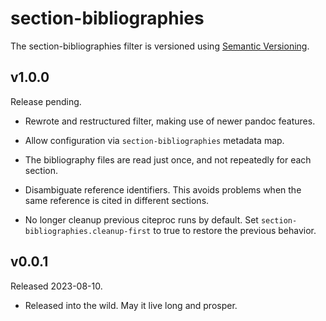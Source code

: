 # section-bibliographies

The section-bibliographies filter is versioned using [Semantic
Versioning][].

[Semantic Versioning]: https://semver.org/

## v1.0.0

Release pending.

-   Rewrote and restructured filter, making use of newer pandoc
    features.

-   Allow configuration via `section-bibliographies` metadata map.

-   The bibliography files are read just once, and not repeatedly
    for each section.

-   Disambiguate reference identifiers. This avoids problems when
    the same reference is cited in different sections.

-   No longer cleanup previous citeproc runs by default. Set
    `section-bibliographies.cleanup-first` to true to restore the
    previous behavior.

## v0.0.1

Released 2023-08-10.

-   Released into the wild. May it live long and prosper.
